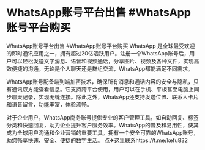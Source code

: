 # WhatsApp账号平台出售 #WhatsApp账号平台购买
WhatsApp账号平台出售 #WhatsApp账号平台购买
WhatsApp 是全球最受欢迎的即时通讯应用之一，拥有超过20亿活跃用户。注册一个WhatsApp账号后，用户可以轻松发送文字消息、语音和视频通话，分享图片、视频及各种文件，实现高效便捷的沟通。无论是个人聊天还是群组交流，WhatsApp都能满足不同需求。

WhatsApp账号配备端到端加密技术，确保所有消息和通话内容的安全与隐私，只有通讯双方能查看信息。它支持跨平台使用，用户可以在手机、平板甚至电脑上同步聊天记录，实现无缝连接。除此之外，WhatsApp还支持发送位置、联系人卡片和语音留言，功能丰富，体验流畅。

对于企业用户，WhatsApp商务账号提供专业的客户管理工具，如自动回复、标签分类和快速回复，助力企业提升客户服务效率。WhatsApp的普及和易用性，使其成为全球用户沟通和企业营销的重要工具。拥有一个安全可靠的WhatsApp账号，助您畅享快速、安全、便捷的数字生活。
点✈这里联系https://t.me/kefu832 
